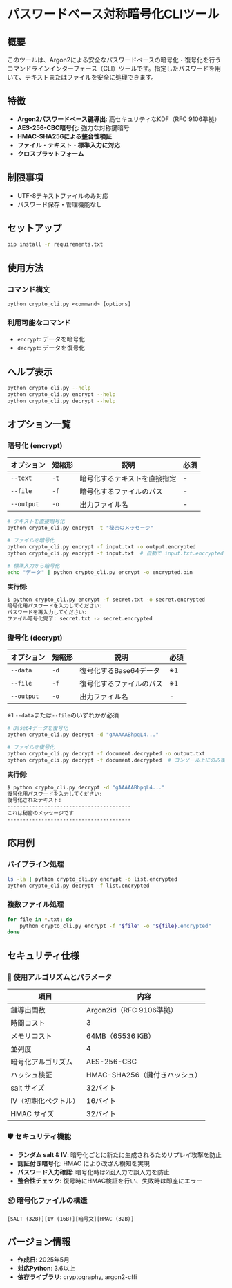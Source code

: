 # パスワードベース対称暗号化CLIツール

## 概要

このツールは、Argon2による安全なパスワードベースの暗号化・復号化を行うコマンドラインインターフェース（CLI）ツールです。指定したパスワードを用いて、テキストまたはファイルを安全に処理できます。

## 特徴

- **Argon2パスワードベース鍵導出**: 高セキュリティなKDF（RFC 9106準拠）
- **AES-256-CBC暗号化**: 強力な対称鍵暗号
- **HMAC-SHA256による整合性検証**
- **ファイル・テキスト・標準入力に対応**
- **クロスプラットフォーム**

## 制限事項
- UTF-8テキストファイルのみ対応
- パスワード保存・管理機能なし

## セットアップ
```bash
pip install -r requirements.txt
```

## 使用方法

### コマンド構文
```
python crypto_cli.py <command> [options]
```

### 利用可能なコマンド
- `encrypt`: データを暗号化
- `decrypt`: データを復号化

## ヘルプ表示
```bash
python crypto_cli.py --help
python crypto_cli.py encrypt --help
python crypto_cli.py decrypt --help
```

## オプション一覧

### 暗号化 (encrypt)
| オプション | 短縮形 | 説明 | 必須 |
|-----------|--------|------|------|
| `--text` | `-t` | 暗号化するテキストを直接指定 | - |
| `--file` | `-f` | 暗号化するファイルのパス | - |
| `--output` | `-o` | 出力ファイル名 | - |

```bash
# テキストを直接暗号化
python crypto_cli.py encrypt -t "秘密のメッセージ"

# ファイルを暗号化
python crypto_cli.py encrypt -f input.txt -o output.encrypted
python crypto_cli.py encrypt -f input.txt  # 自動で input.txt.encrypted に出力

# 標準入力から暗号化
echo "データ" | python crypto_cli.py encrypt -o encrypted.bin
```

**実行例:**
```bash
$ python crypto_cli.py encrypt -f secret.txt -o secret.encrypted
暗号化用パスワードを入力してください: 
パスワードを再入力してください: 
ファイル暗号化完了: secret.txt -> secret.encrypted
```


### 復号化 (decrypt)
| オプション | 短縮形 | 説明 | 必須 |
|-----------|--------|------|------|
| `--data` | `-d` | 復号化するBase64データ | ※1 |
| `--file` | `-f` | 復号化するファイルのパス | ※1 |
| `--output` | `-o` | 出力ファイル名 | - |

※1 `--data`または`--file`のいずれかが必須

```bash
# Base64データを復号化
python crypto_cli.py decrypt -d "gAAAAABhpqL4..."

# ファイルを復号化
python crypto_cli.py decrypt -f document.decrypted -o output.txt
python crypto_cli.py decrypt -f document.decrypted  # コンソール上にのみ復号文を出力
```

**実行例:**
```bash
$ python crypto_cli.py decrypt -d "gAAAAABhpqL4..."
復号化用パスワードを入力してください: 
復号化されたテキスト:
----------------------------------------
これは秘密のメッセージです
----------------------------------------
```

## 応用例

### パイプライン処理
```bash
ls -la | python crypto_cli.py encrypt -o list.encrypted
python crypto_cli.py decrypt -f list.encrypted
```

### 複数ファイル処理
```bash
for file in *.txt; do
    python crypto_cli.py encrypt -f "$file" -o "${file}.encrypted"
done
```

## セキュリティ仕様

### 🔐 使用アルゴリズムとパラメータ

| 項目             | 内容                                      |
|------------------|-------------------------------------------|
| 鍵導出関数        | Argon2id（RFC 9106準拠）                  |
| 時間コスト        | 3                                         |
| メモリコスト      | 64MB（65536 KiB）                         |
| 並列度            | 4                                         |
| 暗号化アルゴリズム | AES-256-CBC                               |
| ハッシュ検証      | HMAC-SHA256（鍵付きハッシュ）             |
| salt サイズ       | 32バイト                                  |
| IV（初期化ベクトル）| 16バイト                                  |
| HMAC サイズ       | 32バイト                                  |

### 🛡️ セキュリティ機能

- **ランダム salt & IV**: 暗号化ごとに新たに生成されるためリプレイ攻撃を防止
- **認証付き暗号化**: HMAC により改ざん検知を実現
- **パスワード入力確認**: 暗号化時は2回入力で誤入力を防止
- **整合性チェック**: 復号時にHMAC検証を行い、失敗時は即座にエラー

### 📦 暗号化ファイルの構造

```
[SALT (32B)][IV (16B)][暗号文][HMAC (32B)]
```

## バージョン情報

- **作成日**: 2025年5月
- **対応Python**: 3.6以上
- **依存ライブラリ**: cryptography, argon2-cffi